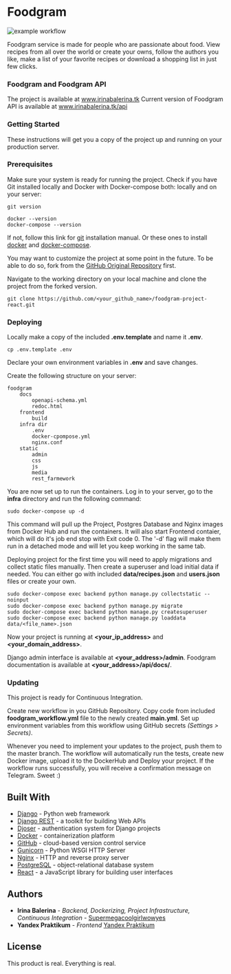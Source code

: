 # Foodgram
![example workflow](https://github.com/supermegacoolgirlwowyes/yamdb_final/actions/workflows/main.yml/badge.svg)

Foodgram service is made for people who are passionate about food. View recipes from all over the world or create your owns, follow the authors you like, make a list of your favorite recipes or download a shopping list in just few clicks.

### Foodgram and Foodgram API

The project is available at www.irinabalerina.tk
Current version of Foodgram API is available at www.irinabalerina.tk/api

### Getting Started

These instructions will get you a copy of the project up and running on your production server.

### Prerequisites

Make sure your system is ready for running the project. Check if you have Git installed locally and Docker with Docker-compose both: locally and on your server:
```
git version
```
```
docker --version
docker-compose --version
```
If not, follow this link for [git](https://github.com/git-guides/install-git) installation manual. Or these ones to install [docker](https://docs.docker.com/get-docker) and [docker-compose](https://docs.docker.com/compose/install/).

You may want to customize the project at some point in the future. 
To be able to do so, fork from the [GitHub Original Repository](https://github.com/Supermegacoolgirlwowyes/foodgram-project-react.git) first.

Navigate to the working directory on your local machine and clone the project from the forked version. 

```
git clone https://github.com/<your_github_name>/foodgram-project-react.git
```

### Deploying

Locally make a copy of the included **.env.template** and name it **.env**. 

```
cp .env.template .env
```
Declare your own environment variables in **.env** and save changes.

Create the following structure on your server:
```
foodgram
    docs
        openapi-schema.yml
        redoc.html
    frontend
        build
    infra dir
        .env
        docker-cpompose.yml
        nginx.conf
    static
        admin
        css
        js
        media
        rest_farmework
```

You are now set up to run the containers. Log in to your server, go to the **infra** directory and run the following command:


```
sudo docker-compose up -d
```
This command will pull up the Project, Postgres Database and Nginx images from Docker Hub and run the containers. It will also start Frontend contaier, which will do it's job end stop with Exit code 0. The '-d' flag will make them run in a detached mode and will let you keep working in the same tab.

Deploying project for the first time you will need to apply migrations and collect static files manually. Then create a superuser and load initial data if needed. You can either go with included **data/recipes.json** and **users.json** files or create your own.

```
sudo docker-compose exec backend python manage.py collectstatic --noinput
sudo docker-compose exec backend python manage.py migrate
sudo docker-compose exec backend python manage.py createsuperuser
sudo docker-compose exec backend python manage.py loaddata data/<file_name>.json
```

Now your project is running at **<your_ip_address>** and **<your_domain_address>**.

Django admin interface is available at **<your_address>/admin**. Foodgram documentation is available at **<your_address>/api/docs/**.

### Updating

This project is ready for Continuous Integration.

Create new workflow in you GitHub Repository. Copy code from included **foodgram_workflow.yml** file to the newly created **main.yml**. Set up environment variables from this workflow using GitHub secrets *(Settings > Secrets)*.

Whenever you need to implement your updates to the project, push them to the master branch. The workflow will automatically run the tests, create new Docker image, upload it to the DockerHub and Deploy your project. If the workflow runs successfully, you will receive a confirmation message on Telegram. Sweet :)


## Built With
* [Django](https://www.djangoproject.com) - Python web framework
* [Django REST](https://www.django-rest-framework.org) -  a toolkit for building Web APIs
* [Djoser](https://djoser.readthedocs.io/) - authentication system for Django projects
* [Docker](https://www.docker.com) - containerization platform
* [GitHub](https://github.com) - cloud-based version control service
* [Gunicorn](https://gunicorn.org) - Python WSGI HTTP Server
* [Nginx](https://nginx.org/en/) - HTTP and reverse proxy server
* [PostgreSQL](https://www.postgresql.org) - object-relational database system
* [React](https://reactjs.org) - a JavaScript library for building user interfaces 

## Authors

* **Irina Balerina** - *Backend, Dockerizing, Project Infrastructure, Continuous Integration* - [Supermegacoolgirlwowyes](https://github.com/Supermegacoolgirlwowyes)
* **Yandex Praktikum** - *Frontend* [Yandex Praktikum](https://github.com/yandex-praktikum/)


## License

This product is real. Everything is real.
